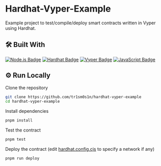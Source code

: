# Hardhat-Vyper-Example

Example project to test/compile/deploy smart contracts written in Vyper using Hardhat.

## 🛠 Built With

[![Node.js Badge](https://img.shields.io/badge/Node.js-393?logo=nodedotjs&logoColor=fff&style=for-the-badge)](https://nodejs.org/en/)
[![Hardhat Badge](https://img.shields.io/badge/Hardhat-3C3C3D?logo=ethereum&logoColor=fff&style=for-the-badge)](https://hardhat.org/)
[![Vyper Badge](https://img.shields.io/badge/Vyper-3C3C3D?logo=ethereum&logoColor=fff&style=for-the-badge)](https://docs.vyperlang.org/en/stable/)
[![JavaScript Badge](https://img.shields.io/badge/JavaScript-F7DF1E?logo=javascript&logoColor=000&style=for-the-badge)](https://developer.mozilla.org/en-US/docs/Web/JavaScript/)

## ⚙️ Run Locally

Clone the repository

```bash
git clone https://github.com/tr1sm0s1n/hardhat-vyper-example
cd hardhat-vyper-example
```

Install dependencies

```bash
pnpm install
```

Test the contract

```bash
pnpm test
```

Deploy the contract (edit [hardhat.config.cjs](hardhat.config.cjs) to specify a network if any)

```bash
pnpm run deploy
```
